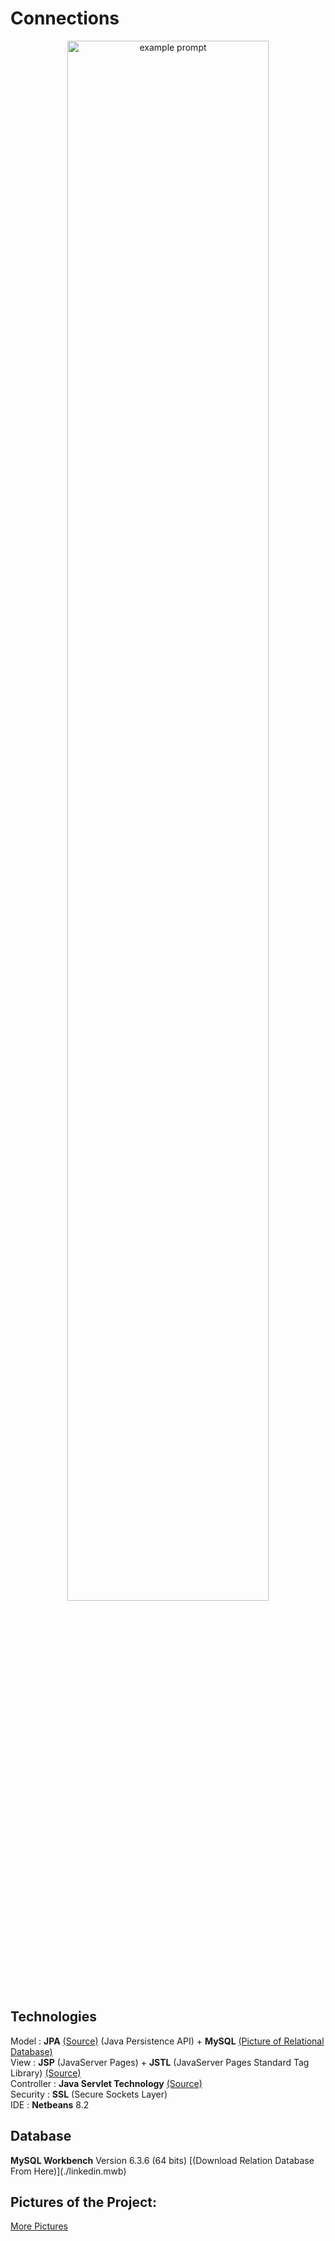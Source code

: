 # Connections

<p align="center"> <img src="https://user-images.githubusercontent.com/44316752/49393551-3ee29280-f73a-11e8-88e2-6326baa4bcdc.gif" alt="example prompt" width="80%" height="80%" /></p>


<h2>Technologies</h2>

Model : <b>JPA</b> [(Source)](./src/java/dao) (Java Persistence API) + <b>MySQL</b> [(Picture of Relational Database)](./pics/Database.png)</br>
View : <b>JSP</b> (JavaServer Pages) + <b>JSTL</b> (JavaServer Pages Standard Tag Library) [(Source)](./web/WEB-INF)</br>
Controller : <b>Java Servlet Technology</b> [(Source)](./src/java/servlets/navigation) </br>
Security : <b>SSL</b> (Secure Sockets Layer)</br>
IDE : <b>Netbeans</b> 8.2

<h2> Database </h2>
<b>MySQL Workbench</b> Version 6.3.6 (64 bits) [(Download Relation Database From Here)](./linkedin.mwb)

<h2> Pictures of the Project:</h2>

[More Pictures](./pics)


